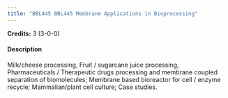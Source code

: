 ```yaml
---
title: "BBL445 BBL445 Membrane Applications in Bioprocessing"
---
```

**Credits:** 3 (3-0-0)

#### Description
Milk/cheese processing, Fruit / sugarcane juice processing, Pharmaceuticals / Therapeutic drugs processing and membrane coupled separation of biomolecules; Membrane based bioreactor for cell / enzyme recycle; Mammalian/plant cell culture; Case studies.